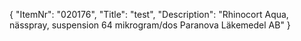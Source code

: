 {
  "ItemNr": "020176",
  "Title": "test",
  "Description": "Rhinocort Aqua, nässpray, suspension 64 mikrogram/dos Paranova Läkemedel AB"
}